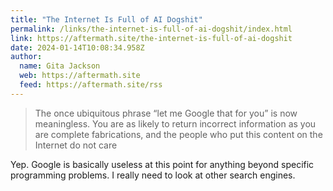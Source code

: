 ```yaml
---
title: "The Internet Is Full of AI Dogshit"
permalink: /links/the-internet-is-full-of-ai-dogshit/index.html
link: https://aftermath.site/the-internet-is-full-of-ai-dogshit
date: 2024-01-14T10:08:34.958Z
author:
  name: Gita Jackson
  web: https://aftermath.site
  feed: https://aftermath.site/rss
---
```


> The once ubiquitous phrase “let me Google that for you” is now meaningless. You are as likely to return incorrect information as you are complete fabrications, and the people who put this content on the Internet do not care

Yep. Google is basically useless at this point for anything beyond specific programming problems. I really need to look at other search engines.
